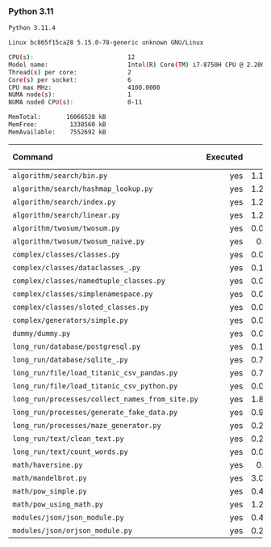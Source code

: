 ### **Python 3.11**

```bash
Python 3.11.4

Linux bc865f15ca28 5.15.0-78-generic unknown GNU/Linux

CPU(s):                          12
Model name:                      Intel(R) Core(TM) i7-8750H CPU @ 2.20GHz
Thread(s) per core:              2
Core(s) per socket:              6
CPU max MHz:                     4100.0000
NUMA node(s):                    1
NUMA node0 CPU(s):               0-11

MemTotal:       16066528 kB
MemFree:         1338560 kB
MemAvailable:    7552692 kB
```

| Command | Executed | Mean [s] | Stddev [s] | Median [s] | Min [s] | Max [s] | Memory [MB] |
|:---|---:|---:|---:|---:|---:|---:|---:|
| `algorithm/search/bin.py` | yes | 1.19427 | 0.01876 | 1.18451 | 1.17773 | 1.2214 | 35.61049 |
| `algorithm/search/hashmap_lookup.py` | yes | 1.21232 | 0.0185 | 1.21269 | 1.18281 | 1.23777 | 36.49219 |
| `algorithm/search/index.py` | yes | 1.21697 | 0.01139 | 1.21515 | 1.20313 | 1.23487 | 35.04185 |
| `algorithm/search/linear.py` | yes | 1.26511 | 0.02226 | 1.26278 | 1.2351 | 1.29525 | 36.00781 |
| `algorithm/twosum/twosum.py` | yes | 0.08893 | 0.00685 | 0.08711 | 0.08202 | 0.10188 | 26.98661 |
| `algorithm/twosum/twosum_naive.py` | yes | 0.0867 | 0.00438 | 0.08588 | 0.08324 | 0.09629 | 26.476 |
| `complex/classes/classes.py` | yes | 0.02575 | 0.00096 | 0.02552 | 0.02441 | 0.0272 | 28.49833 |
| `complex/classes/dataclasses_.py` | yes | 0.13382 | 0.0035 | 0.13391 | 0.12904 | 0.13988 | 27.79241 |
| `complex/classes/namedtuple_classes.py` | yes | 0.09859 | 0.00393 | 0.0972 | 0.09521 | 0.10617 | 27.13281 |
| `complex/classes/simplenamespace.py` | yes | 0.02991 | 0.0016 | 0.02916 | 0.02842 | 0.03293 | 28.44643 |
| `complex/classes/sloted_classes.py` | yes | 0.02711 | 0.00437 | 0.02469 | 0.02371 | 0.0351 | 27.77679 |
| `complex/generators/simple.py` | yes | 0.04965 | 0.00895 | 0.04634 | 0.04426 | 0.06954 | 28.42076 |
| `dummy/dummy.py` | yes | 0.01318 | 0.00069 | 0.01317 | 0.01226 | 0.01437 | 26.88728 |
| `long_run/database/postgresql.py` | yes | 0.17732 | 0.00496 | 0.17684 | 0.17044 | 0.18365 | 30.85937 |
| `long_run/database/sqlite_.py` | yes | 0.70201 | 0.00656 | 0.70141 | 0.69259 | 0.71198 | 72.41685 |
| `long_run/file/load_titanic_csv_pandas.py` | yes | 0.74635 | 0.01467 | 0.7406 | 0.73553 | 0.77747 | 70.65123 |
| `long_run/file/load_titanic_csv_python.py` | yes | 0.07035 | 0.00468 | 0.06915 | 0.06575 | 0.07733 | 26.78906 |
| `long_run/processes/collect_names_from_site.py` | yes | 1.84199 | 0.02654 | 1.83253 | 1.81599 | 1.89465 | 47.59319 |
| `long_run/processes/generate_fake_data.py` | yes | 0.93505 | 0.0098 | 0.93369 | 0.92008 | 0.94921 | 72.39621 |
| `long_run/processes/maze_generator.py` | yes | 0.21394 | 0.01898 | 0.21891 | 0.17747 | 0.23484 | 26.92355 |
| `long_run/text/clean_text.py` | yes | 0.27257 | 0.00788 | 0.2699 | 0.2634 | 0.28459 | 26.97545 |
| `long_run/text/count_words.py` | yes | 0.08788 | 0.00662 | 0.0856 | 0.08233 | 0.10231 | 26.53348 |
| `math/haversine.py` | yes | 0.8981 | 0.02549 | 0.89291 | 0.87284 | 0.9476 | 26.42969 |
| `math/mandelbrot.py` | yes | 3.02417 | 0.06202 | 3.00532 | 2.94607 | 3.12749 | 40.95201 |
| `math/pow_simple.py` | yes | 0.40891 | 0.0277 | 0.40398 | 0.37459 | 0.44364 | 26.41908 |
| `math/pow_using_math.py` | yes | 1.28182 | 0.03635 | 1.28307 | 1.24687 | 1.35324 | 26.66574 |
| `modules/json/json_module.py` | yes | 0.44251 | 0.00804 | 0.44165 | 0.42789 | 0.45346 | 26.98047 |
| `modules/json/orjson_module.py` | yes | 0.29741 | 0.0092 | 0.29638 | 0.28525 | 0.3138 | 26.90458 |
